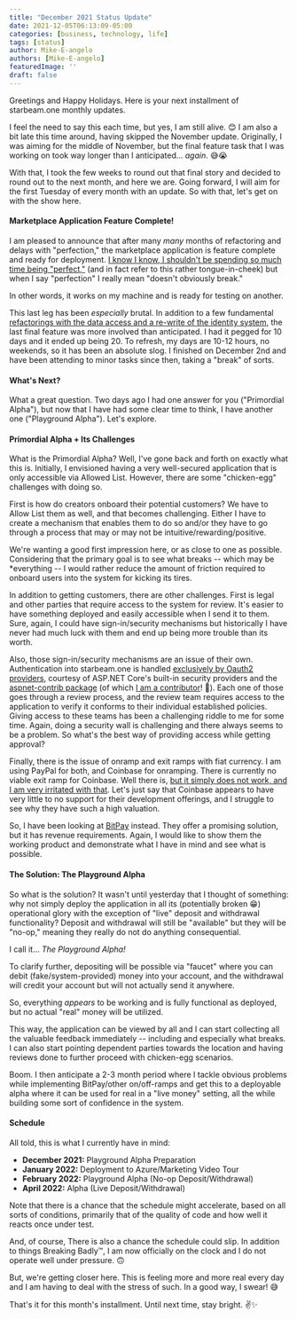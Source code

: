 ```yaml
---
title: "December 2021 Status Update"
date: 2021-12-05T06:13:09-05:00
categories: [business, technology, life]
tags: [status]
author: Mike-E-angelo
authors: [Mike-E-angelo]
featuredImage: ''
draft: false
---
```


Greetings and Happy Holidays.  Here is your next installment of starbeam.one monthly updates.

I feel the need to say this each time, but yes, I am still alive. 😊  I am also a bit late this time around, having skipped the November update.  Originally, I was aiming for the middle of November, but the final feature task that I was working on took way longer than I anticipated... *again*. 😅😭

With that, I took the few weeks to round out that final story and decided to round out to the next month, and here we are.  Going forward, I will aim for the first Tuesday of every month with an update.  So with that, let's get on with the show here.

#### Marketplace Application Feature Complete!

I am pleased to announce that after many *many* months of refactoring and delays with "perfection," the marketplace application is feature complete and ready for deployment.  [I know I know, I shouldn't be spending so much time being "perfect,"](https://www.amazon.com/37-Days-Launch-Ryan-Duques/dp/142765137X) (and in fact refer to this rather tongue-in-cheek) but when I say "perfection" I really mean "doesn't obviously break."

In other words, it works on my machine and is ready for testing on another.

This last leg has been *especially* brutal.  In addition to a few fundamental [refactorings with the data access and a re-write of the identity system](https://blog.starbeam.one/2021/10/october-2021-status-update/), the last final feature was more involved than anticipated.  I had it pegged for 10 days and it ended up being 20.  To refresh, my days are 10-12 hours, no weekends, so it has been an absolute slog.  I finished on December 2nd and have been attending to minor tasks since then, taking a "break" of sorts.

#### What's Next?

What a great question.  Two days ago I had one answer for you ("Primordial Alpha"), but now that I have had some clear time to think, I have another one ("Playground Alpha").  Let's explore.

#### Primordial Alpha + Its Challenges

What is the Primordial Alpha?  Well, I've gone back and forth on exactly what this is.  Initially, I envisioned having a very well-secured application that is only accessible via Allowed List.  However, there are some "chicken-egg" challenges with doing so.

First is how do creators onboard their potential customers?  We have to Allow List them as well, and that becomes challenging.  Either I have to create a mechanism that enables them to do so and/or they have to go through a process that may or may not be intuitive/rewarding/positive.

We're wanting a good first impression here, or as close to one as possible.  Considering that the primary goal is to see what breaks -- which may be *everything -- I would rather reduce the amount of friction required to onboard users into the system for kicking its tires.

In addition to getting customers, there are other challenges.  First is legal and other parties that require access to the system for review.  It's easier to have something deployed and easily accessible when I send it to them.  Sure, again, I could have sign-in/security mechanisms but historically I have never had much luck with them and end up being more trouble than its worth.

Also, those sign-in/security mechanisms are an issue of their own.  Authentication into starbeam.one is handled [exclusively by Oauth2 providers](https://en.wikipedia.org/wiki/OAuth), courtesy of ASP.NET Core's built-in security providers and the [aspnet-contrib package](https://github.com/aspnet-contrib/AspNet.Security.OAuth.Providers) (of which [I am a contributor](https://github.com/aspnet-contrib/AspNet.Security.OAuth.Providers/commit/014ef58416b9f6dca6ec88a4b7f4e5936ebb2acf#diff-97022d3ec3825bb5f18eb629bf5a25e0baf9db076c3ba296f13839061e7096c0)! 🎉).  Each one of those goes through a review process, and the review team requires access to the application to verify it conforms to their individual established policies.  Giving access to these teams has been a challenging riddle to me for some time.  Again, doing a security wall is challenging and there always seems to be a problem.  So what's the best way of providing access while getting approval?

Finally, there is the issue of onramp and exit ramps with fiat currency.  I am using PayPal for both, and Coinbase for onramping.  There is currently no viable exit ramp for Coinbase.  Well there is, [but it simply does not work, and I am very irritated with that](https://github.com/coinbase/coinbase-ios-sdk/issues/54).  Let's just say that Coinbase appears to have very little to no support for their development offerings, and I struggle to see why they have such a high valuation.

So, I have been looking at [BitPay](https://bitpay.com/online-payments) instead.  They offer a promising solution, but it has revenue requirements.  Again, I would like to show them the working product and demonstrate what I have in mind and see what is possible.

#### The Solution: The Playground Alpha

So what is the solution?  It wasn't until yesterday that I thought of something: why not simply deploy the application in all its (potentially broken 😁) operational glory with the exception of "live" deposit and withdrawal functionality?  Deposit and withdrawal will still be "available" but they will be "no-op," meaning they really do not do anything consequential.

I call it... *The Playground Alpha!*

To clarify further, depositing will be possible via "faucet" where you can debit (fake/system-provided) money into your account, and the withdrawal will credit your account but will not actually send it anywhere.

So, everything *appears* to be working and is fully functional as deployed, but no actual "real" money will be utilized.

This way, the application can be viewed by all and I can start collecting all the valuable feedback immediately -- including and especially what breaks.  I can also start pointing dependent parties towards the location and having reviews done to further proceed with chicken-egg scenarios.

Boom.  I then anticipate a 2-3 month period where I tackle obvious problems while implementing BitPay/other on/off-ramps and get this to a deployable alpha where it can be used for real in a "live money" setting, all the while building some sort of confidence in the system.

#### Schedule

All told, this is what I currently have in mind:

- **December 2021:** Playground Alpha Preparation
- **January 2022:** Deployment to Azure/Marketing Video Tour
- **February 2022:** Playground Alpha (No-op Deposit/Withdrawal)
- **April 2022:** Alpha (Live Deposit/Withdrawal)

Note that there is a chance that the schedule might accelerate, based on all sorts of conditions, primarily that of the quality of code and how well it reacts once under test.

And, of course, There is also a chance the schedule could slip.  In addition to things Breaking Badly™,  I am now officially on the clock and I do not operate well under pressure. 🙃

But, we're getting closer here.  This is feeling more and more real every day and I am having to deal with the stress of such.  In a good way, I swear! 😅

That's it for this month's installment.  Until next time, stay bright. ✌✨
